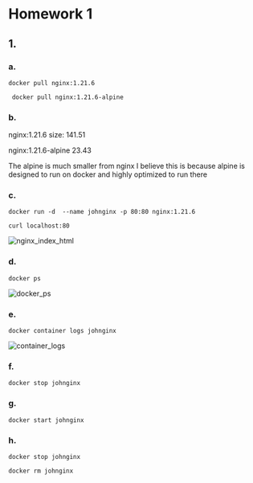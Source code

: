 # Homework 1

## 1.

### a.

` docker pull nginx:1.21.6 `

` docker pull nginx:1.21.6-alpine`

### b.
nginx:1.21.6 size: 141.51

nginx:1.21.6-alpine 23.43

The alpine is much smaller from nginx I believe this is because alpine is designed to run on docker and highly optimized to run there

### c.

` docker run -d  --name johnginx -p 80:80 nginx:1.21.6 `

`curl localhost:80 `

![nginx_index_html](https://github.com/johnarakas/CS-548/tree/main/Homework1/Assets/1c_index_html.png)

### d.

`docker ps`

![docker_ps](https://github.com/johnarakas/CS-548/tree/main/Homework1/Assets/1d_docker_ps.png)

### e.

`docker container logs johnginx`

![container_logs](https://github.com/johnarakas/CS-548/tree/main/Homework1/Assets/1e_container_logs.png)

### f.

`docker stop johnginx`

### g.

`docker start johnginx`

### h.


`docker stop johnginx`

`docker rm johnginx`

